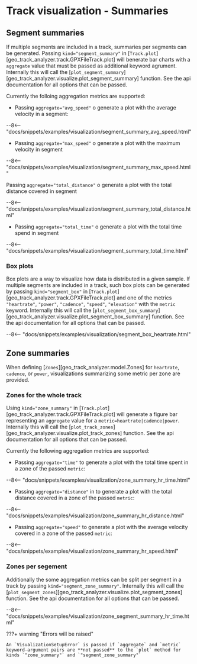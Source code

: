# Track visualization - Summaries


## Segment summaries

If multiple segments are included in a track, summaries per segments can be generated. Passing `kind="segment_summary"` in [`Track.plot`][geo_track_analyzer.track.GPXFileTrack.plot] will benerate bar charts with a `aggregate` value that must be passed as additional keyword agrument. Internally this will call the  [`plot_segment_summary`][geo_track_analyzer.visualize.plot_segment_summary] function. See the api documentation for all options that can be passed.

Currently the folloing aggregation metrics are supported:

- Passing `aggregate="avg_speed"` o generate a plot with the average velocity in a segment:

--8<-- "docs/snippets/examples/visualization/segment_summary_avg_speed.html"

- Passing `aggregate="max_speed"` o generate a plot with the maximum velocity in segment

--8<-- "docs/snippets/examples/visualization/segment_summary_max_speed.html"

 Passing `aggregate="total_distance"` o generate a plot with the total distance covered in segment

--8<-- "docs/snippets/examples/visualization/segment_summary_total_distance.html"

- Passing `aggregate="total_time"` o generate a plot with the total time spend in segment

--8<-- "docs/snippets/examples/visualization/segment_summary_total_time.html"

### Box plots

Box plots are a way to visualize how data is distributed in a given sample. If multiple segments are included in a track, such box plots can be generated by passing `kind="segment_box"` in [`Track.plot`][geo_track_analyzer.track.GPXFileTrack.plot] and one of the metrics `"heartrate"`, `"power"`, `"cadence"`, `"speed"`, `"elevation"` with the `metric` keyword. Internally this will call the  [`plot_segment_box_summary`][geo_track_analyzer.visualize.plot_segment_box_summary] function. See the api documentation for all options that can be passed.

--8<-- "docs/snippets/examples/visualization/segment_box_heartrate.html"

## Zone summaries

When defining [`Zones`][geo_track_analyzer.model.Zones] for `heartrate`, `cadence`, or `power`, visualizations summarizing some metric per zone are provided.

### Zones for the whole track

Using `kind="zone_summary"` in [`Track.plot`][geo_track_analyzer.track.GPXFileTrack.plot] will generate a figure bar representing an `aggregate` value for a `metric=heartrate|cadence|power`.  Internally this will call the  [`plot_track_zones`][geo_track_analyzer.visualize.plot_track_zones] function. See the api documentation for all options that can be passed.

Currently the following aggregation metrics are supported:

- Passing `aggregate="time"` to generate a plot with the total time spent in a zone of the passed `metric`:

--8<-- "docs/snippets/examples/visualization/zone_summary_hr_time.html"

- Passing `aggregate="distance"` in to generate a plot with the total distance covered in a zone of the passed `metric`:

--8<-- "docs/snippets/examples/visualization/zone_summary_hr_distance.html"

- Passing `aggregate="speed"` to generate a plot with the average velocity covered in a zone of the passed `metric`:

--8<-- "docs/snippets/examples/visualization/zone_summary_hr_speed.html"

### Zones per segement

Additionally the some aggregation metrics can be split per segment in a track by passing `kind="segment_zone_summary"`.  Internally this will call the  [`plot_segment_zones`][geo_track_analyzer.visualize.plot_segment_zones] function. See the api documentation for all options that can be passed.

--8<-- "docs/snippets/examples/visualization/zone_segment_summary_hr_time.html"

???+ warning "Errors will be raised"

    An `VisualizationSetupError` is passed if `aggregate` and `metric` keyword-argument pairs are **not passed** to the `plot` method for kinds `"zone_summary"` and `"segment_zone_summary"`
